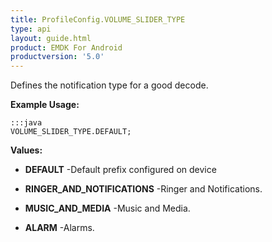```yaml
---
title: ProfileConfig.VOLUME_SLIDER_TYPE
type: api
layout: guide.html
product: EMDK For Android
productversion: '5.0'
---
```



Defines the notification type for a good decode.
 
 

**Example Usage:**
	
	:::java	
	VOLUME_SLIDER_TYPE.DEFAULT;


**Values:**

* **DEFAULT** -Default prefix configured on device

* **RINGER_AND_NOTIFICATIONS** -Ringer and Notifications.

* **MUSIC_AND_MEDIA** -Music and Media.

* **ALARM** -Alarms.


